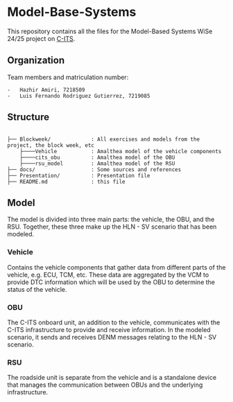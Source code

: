 # Model-Base-Systems

This repository contains all the files for the Model-Based Systems WiSe 24/25 project on [C-ITS](https://www.car-2-car.org/about-c-its).

## Organization
Team members and matriculation number:

    -   Hazhir Amiri, 7218509
    -   Luis Fernando Rodriguez Gutierrez, 7219085

## Structure
```

├── Blockweek/             : All exercises and models from the project, the block week, etc
    ├────Vehicle           : Amalthea model of the vehicle components
    ├────cits_obu          : Amalthea model of the OBU
    ├────rsu_model         : Amalthea model of the RSU
├── docs/                  : Some sources and references 
├── Presentation/          : Presentation file
├── README.md              : this file
```

## Model
The model is divided into three main parts: the vehicle, the OBU, and the RSU. Together, these three make up the HLN - SV scenario that has been modeled.

### Vehicle
Contains the vehicle components that gather data from different parts of the vehicle, e.g. ECU, TCM, etc. These data are aggregated by the VCM to provide DTC information which will be used by the OBU to determine the status of the vehicle.

### OBU
The C-ITS onboard unit, an addition to the vehicle, communicates with the C-ITS infrastructure to provide and receive information. In the modeled scenario, it sends and receives DENM messages relating to the HLN - SV scenario.

### RSU
The roadside unit is separate from the vehicle and is a standalone device that manages the communication between OBUs and the underlying infrastructure.
